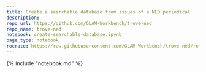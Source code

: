```yaml
---
title: Create a searchable database from issues of a NED periodical
description: 
repo_url: https://github.com/GLAM-Workbench/trove-ned
repo_name: trove-ned
notebook: create-searchable-database.ipynb
page_type: notebook
rocrate: https://raw.githubusercontent.com/GLAM-Workbench/trove-ned/refs/heads/master/ro-crate-metadata.json
---
```


{% include "notebook.md" %}
